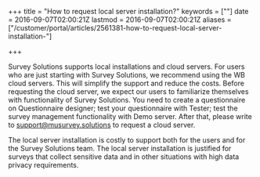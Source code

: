 +++
title = "How to request local server installation?"
keywords = [""]
date = 2016-09-07T02:00:21Z
lastmod = 2016-09-07T02:00:21Z
aliases = ["/customer/portal/articles/2561381-how-to-request-local-server-installation-"]

+++

Survey Solutions supports local installations and cloud servers. For
users who are just starting with Survey Solutions, we recommend using
the WB cloud servers. This will simplify the support and reduce the
costs. Before requesting the cloud server, we expect our users to
familiarize themselves with functionality of Survey Solutions. You need
to create a questionnaire on Questionnaire designer; test your
questionnaire with Tester; test the survey management functionality with
Demo server. After that, please write to support@musurvey.solutions to
request a cloud server.   
  
The local server installation is costly to support both for the users
and for the Survey Solutions team. The local server installation is
justified for surveys that collect sensitive data and in other
situations with high data privacy requirements.
